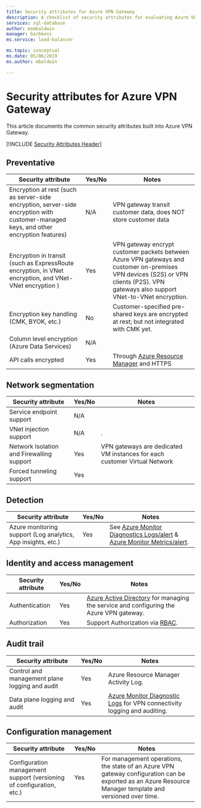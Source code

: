 ```yaml
---
title: Security attributes for Azure VPN Gateway
description: A checklist of security attributes for evaluating Azure VPN Gateway
services: sql-database
author: msmbaldwin
manager: barbkess
ms.service: load-balancer

ms.topic: conceptual
ms.date: 05/06/2019
ms.author: mbaldwin

---
```

# Security attributes for Azure VPN Gateway

This article documents the common security attributes built into Azure VPN Gateway.

[!INCLUDE [Security Attributes Header](../../includes/security-attributes-header.md)]


## Preventative

| Security attribute | Yes/No | Notes |
|---|---|--|
| Encryption at rest (such as server-side encryption, server-side encryption with customer-managed keys, and other encryption features) | N/A | VPN gateway transit customer data, does NOT store customer data |
| Encryption in transit (such as ExpressRoute encryption, in VNet encryption, and VNet-VNet encryption )| Yes | VPN gateway encrypt customer packets between Azure VPN gateways and customer on-premises VPN devices (S2S) or VPN clients (P2S). VPN gateways also support VNet-to-VNet encryption. |
| Encryption key handling (CMK, BYOK, etc.)| No | Customer-specified pre-shared keys are encrypted at rest; but not integrated with CMK yet. |
| Column level encryption (Azure Data Services)| N/A | |
| API calls encrypted| Yes | Through [Azure Resource Manager](./azure-resource-manager/index.yml) and HTTPS  |

## Network segmentation

| Security attribute | Yes/No | Notes |
|---|---|--|
| Service endpoint support| N/A | |
| VNet injection support| N/A | . |
| Network Isolation and Firewalling support| Yes | VPN gateways are dedicated VM instances for each customer Virtual Network  |
| Forced tunneling support| Yes |  |

## Detection

| Security attribute | Yes/No | Notes|
|---|---|--|
| Azure monitoring support (Log analytics, App insights, etc.)| Yes | See [Azure Monitor Diagnostics Logs/alert](vpn-gateway-howto-setup-alerts-virtual-network-gateway-log.md) & [Azure Monitor Metrics/alert](vpn-gateway-howto-setup-alerts-virtual-network-gateway-metric.md).  |

## Identity and access management

| Security attribute | Yes/No | Notes|
|---|---|--|
| Authentication| Yes | [Azure Active Directory](../active-directory/fundamentals/active-directory-whatis.md) for managing the service and configuring the Azure VPN gateway. |
| Authorization| Yes | Support Authorization via [RBAC](../role-based-access-control/overview.md). |


## Audit trail

| Security attribute | Yes/No | Notes|
|---|---|--|
| Control and management plane logging and audit| Yes | Azure Resource Manager Activity Log. |
| Data plane logging and audit | Yes | [Azure Monitor Diagnostic Logs](../azure-resource-manager/resource-group-audit.md) for VPN connectivity logging and auditing. |

## Configuration management

| Security attribute | Yes/No | Notes|
|---|---|--|
| Configuration management support (versioning of configuration, etc.)| Yes | For management operations, the state of an Azure VPN gateway configuration can be exported as an Azure Resource Manager template and versioned over time. | 